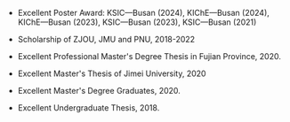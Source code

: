 
- Excellent Poster Award: KSIC—Busan (2024), KIChE—Busan (2024), KIChE—Busan (2023), KSIC—Busan (2023), KSIC—Busan (2021)

- Scholarship of ZJOU, JMU and PNU, 2018-2022

- Excellent Professional Master's Degree Thesis in Fujian Province, 2020.

- Excellent Master's Thesis of Jimei University, 2020

- Excellent Master's Degree Graduates, 2020.

- Excellent Undergraduate Thesis, 2018.

